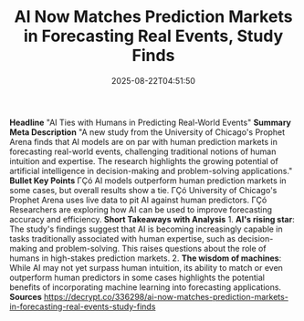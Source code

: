 ﻿---
title: "AI Now Matches Prediction Markets in Forecasting Real Events, Study Finds"
date: "2025-08-22T04:51:50"
category: "Markets"
summary: ""
slug: "ai now matches prediction markets in forecasting real events"
source_urls:
  - "https://decrypt.co/336298/ai-now-matches-prediction-markets-in-forecasting-real-events-study-finds"
seo:
  title: "AI Now Matches Prediction Markets in Forecasting Real Events, Study Finds | Hash n Hedge"
  description: ""
  keywords: ["news", "markets", "brief"]
---
**Headline** "AI Ties with Humans in Predicting Real-World Events"  **Summary Meta Description** "A new study from the University of Chicago's Prophet Arena finds that AI models are on par with human prediction markets in forecasting real-world events, challenging traditional notions of human intuition and expertise. The research highlights the growing potential of artificial intelligence in decision-making and problem-solving applications."  **Bullet Key Points**  ΓÇó AI models outperform human prediction markets in some cases, but overall results show a tie. ΓÇó University of Chicago's Prophet Arena uses live data to pit AI against human predictors. ΓÇó Researchers are exploring how AI can be used to improve forecasting accuracy and efficiency.  **Short Takeaways with Analysis**  1. **AI's rising star**: The study's findings suggest that AI is becoming increasingly capable in tasks traditionally associated with human expertise, such as decision-making and problem-solving. This raises questions about the role of humans in high-stakes prediction markets. 2. **The wisdom of machines**: While AI may not yet surpass human intuition, its ability to match or even outperform human predictors in some cases highlights the potential benefits of incorporating machine learning into forecasting applications.  **Sources** https://decrypt.co/336298/ai-now-matches-prediction-markets-in-forecasting-real-events-study-finds 
